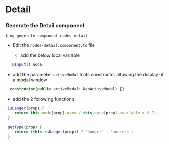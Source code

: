 # Detail

### Generate the Detail component

```
$ ng generate component nodes-detail
```

* Edit the `nodes-detail.component.ts` file 
   
   * add the below local variable

```typescript
   @Input() node;
```

   * add the parameter `activeModal` to its constructor allowing the display of a modal window


```typescript
  constructor(public activeModal: NgbActiveModal) {}
```

   * add the 2 following functions
   
```typescript
 isDanger(prop) {
    return this.node[prop].used / this.node[prop].available > 0.7;
 }

 getType(prop) {
    return (this.isDanger(prop)) ? 'danger' : 'success';
 }
```


